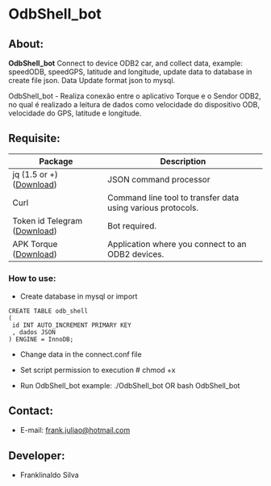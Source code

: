 <h1> OdbShell_bot </h1>

<h2>About: </h2>

**OdbShell_bot** Connect to device ODB2 car, and collect data, example: speedODB, speedGPS, latitude and longitude, update data to database in create file json.
Data Update format json to mysql.

OdbShell_bot - Realiza conexão entre o aplicativo Torque e o Sendor ODB2, no qual é realizado a leitura de dados como velocidade do dispositivo ODB, velocidade do GPS, latitude e longitude.

<h2> Requisite:</h2>
<table>
<thead>
<tr>
<th>Package</th>
<th>Description</th>
</tr>
</thead>
<tbody>
<tr>
<tr>
<td>jq (1.5 or +) (<a href="https://stedolan.github.io/jq/download" rel="nofollow">Download</a>)</td>
<td>JSON command processor</td>
</tr>
<tr>
<td>Curl</td>
<td>Command line tool to transfer data using various protocols.</td>
</tr>
<td>Token id Telegram (<a href="https://core.telegram.org/bots#3-how-do-i-create-a-bot" rel="nofollow">Download</a>)</td>
<td>Bot required.</td>
</tr>
<tr>
<td>APK Torque (<a href="https://play.google.com/store/apps/details?id=org.prowl.torquefree" rel="nofollow">Download</a>)</td>
<td>Application where you connect to an ODB2 devices.</td>
</tr>
</tbody>
</table>

<h3>How to use: </h3>

* Create database in mysql or import

```
CREATE TABLE odb_shell
(
 id INT AUTO_INCREMENT PRIMARY KEY
 , dados JSON
) ENGINE = InnoDB;

```

* Change data in the connect.conf file

* Set script permission to execution # chmod +x

* Run OdbShell_bot
example: ./OdbShell_bot OR bash OdbShell_bot


<h2> Contact: </h2>

* E-mail: frank.juliao@hotmail.com

<h2> Developer:</h2>

* Franklinaldo Silva 

